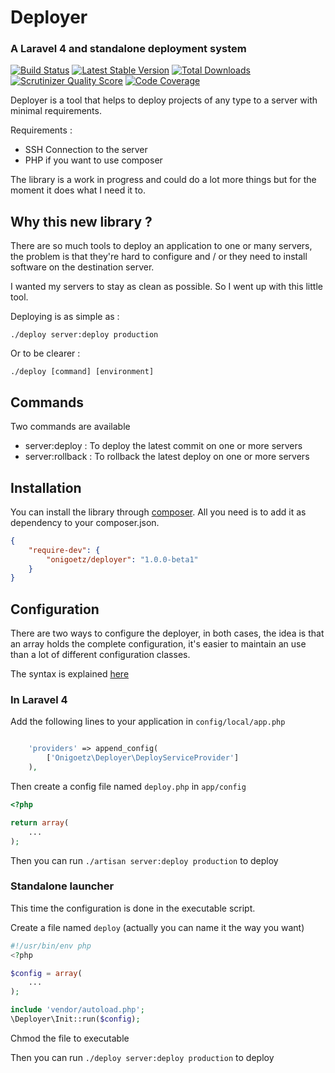 # Deployer
### A Laravel 4 and standalone deployment system

[![Build Status](http://img.shields.io/travis/onigoetz/deployer.svg?style=flat)](https://travis-ci.org/onigoetz/deployer)
[![Latest Stable Version](http://img.shields.io/packagist/v/onigoetz/deployer.svg?style=flat)](https://packagist.org/packages/onigoetz/deployer)
[![Total Downloads](http://img.shields.io/packagist/dt/onigoetz/deployer.svg?style=flat)](https://packagist.org/packages/onigoetz/deployer)
[![Scrutinizer Quality Score](http://img.shields.io/scrutinizer/g/onigoetz/deployer.svg?style=flat)](https://scrutinizer-ci.com/g/onigoetz/deployer/)
[![Code Coverage](http://img.shields.io/scrutinizer/coverage/g/onigoetz/deployer.svg?style=flat)](https://scrutinizer-ci.com/g/onigoetz/deployer/)



Deployer is a tool that helps to deploy projects of any type to a server with minimal requirements.

Requirements :

* SSH Connection to the server
* PHP if you want to use composer

The library is a work in progress and could do a lot more things but for the moment it does what I need it to.

## Why this new library ?

There are so much tools to deploy an application to one or many servers, the problem is that they're hard to configure and / or they need to install software on the destination server.

I wanted my servers to stay as clean as possible. So I went up with this little tool.

Deploying is as simple as :

	./deploy server:deploy production

Or to be clearer :

	./deploy [command] [environment]

## Commands

Two commands are available

- server:deploy : To deploy the latest commit on one or more servers
- server:rollback : To rollback the latest deploy on one or more servers

## Installation

You can install the library through [composer](http://getcomposer.org). All you need is to add it as dependency to your composer.json.

```json
{
    "require-dev": {
        "onigoetz/deployer": "1.0.0-beta1"
    }
}
```

## Configuration

There are two ways to configure the deployer, in both cases, the idea is that an array holds the complete configuration,
it's easier to maintain an use than a lot of different configuration classes.

The syntax is explained [here](https://github.com/onigoetz/deployer/wiki/Options)

### In Laravel 4

Add the following lines to your application in `config/local/app.php`

```php

    'providers' => append_config(
        ['Onigoetz\Deployer\DeployServiceProvider']
    ),

```

Then create a config file named `deploy.php` in `app/config`
```php
<?php

return array(
    ...
);
```

Then you can run `./artisan server:deploy production` to deploy

### Standalone launcher

This time the configuration is done in the executable script.

Create a file named `deploy` (actually you can name it the way you want)
```php
#!/usr/bin/env php
<?php

$config = array(
    ...
);

include 'vendor/autoload.php';
\Deployer\Init::run($config);
```

Chmod the file to executable

Then you can run `./deploy server:deploy production` to deploy
